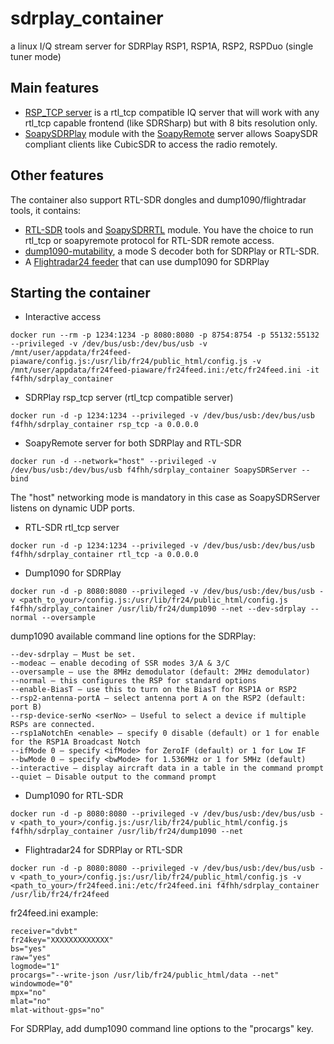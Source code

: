 # sdrplay_container
a linux I/Q stream server for SDRPlay RSP1, RSP1A, RSP2, RSPDuo (single tuner mode)

## Main features
- [RSP_TCP server](https://github.com/f4fhh/rsp_tcp) is a rtl_tcp compatible IQ server that will work with any rtl_tcp capable frontend (like SDRSharp) but with 8 bits resolution only.
- [SoapySDRPlay](https://github.com/pothosware/SoapySDRPlay) module with the [SoapyRemote](https://github.com/pothosware/SoapyRemote) server allows SoapySDR compliant clients like CubicSDR to access the radio remotely.

## Other features
The container also support RTL-SDR dongles and dump1090/flightradar tools, it contains:
- [RTL-SDR](https://github.com/osmocom/rtl-sdr) tools and [SoapySDRRTL](https://github.com/pothosware/SoapyRTLSDR) module. You have the choice to run rtl_tcp or soapyremote protocol for RTL-SDR remote access.
- [dump1090-mutability](https://github.com/mutability/dump1090), a mode S decoder both for SDRPlay or RTL-SDR.
- A [Flightradar24 feeder](https://www.flightradar24.com/share-your-data) that can use dump1090 for SDRPlay

## Starting the container
- Interactive access
```shell
docker run --rm -p 1234:1234 -p 8080:8080 -p 8754:8754 -p 55132:55132 --privileged -v /dev/bus/usb:/dev/bus/usb -v  /mnt/user/appdata/fr24feed-piaware/config.js:/usr/lib/fr24/public_html/config.js -v /mnt/user/appdata/fr24feed-piaware/fr24feed.ini:/etc/fr24feed.ini -it f4fhh/sdrplay_container
```
- SDRPlay rsp_tcp server (rtl_tcp compatible server)
```shell
docker run -d -p 1234:1234 --privileged -v /dev/bus/usb:/dev/bus/usb f4fhh/sdrplay_container rsp_tcp -a 0.0.0.0
```
- SoapyRemote server for both SDRPlay and RTL-SDR
```shell
docker run -d --network="host" --privileged -v /dev/bus/usb:/dev/bus/usb f4fhh/sdrplay_container SoapySDRServer --bind
```
The "host" networking mode is mandatory in this case as SoapySDRServer listens on dynamic UDP ports.
- RTL-SDR rtl_tcp server
```shell
docker run -d -p 1234:1234 --privileged -v /dev/bus/usb:/dev/bus/usb f4fhh/sdrplay_container rtl_tcp -a 0.0.0.0
```
- Dump1090 for SDRPlay
```shell
docker run -d -p 8080:8080 --privileged -v /dev/bus/usb:/dev/bus/usb -v <path_to_your>/config.js:/usr/lib/fr24/public_html/config.js f4fhh/sdrplay_container /usr/lib/fr24/dump1090 --net --dev-sdrplay --normal --oversample
```
dump1090 available command line options for the SDRPlay:
```
--dev-sdrplay – Must be set. 
--modeac – enable decoding of SSR modes 3/A & 3/C 
--oversample – use the 8MHz demodulator (default: 2MHz demodulator) 
--normal – this configures the RSP for standard options 
--enable-BiasT – use this to turn on the BiasT for RSP1A or RSP2 
--rsp2-antenna-portA – select antenna port A on the RSP2 (default: port B) 
--rsp-device-serNo <serNo> – Useful to select a device if multiple RSPs are connected. 
--rsp1aNotchEn <enable> – specify 0 disable (default) or 1 for enable for the RSP1A Broadcast Notch 
--ifMode 0 – specify <ifMode> for ZeroIF (default) or 1 for Low IF 
--bwMode 0 – specify <bwMode> for 1.536MHz or 1 for 5MHz (default) 
--interactive – display aircraft data in a table in the command prompt 
--quiet – Disable output to the command prompt 
```
- Dump1090 for RTL-SDR
```shell
docker run -d -p 8080:8080 --privileged -v /dev/bus/usb:/dev/bus/usb -v <path_to_your>/config.js:/usr/lib/fr24/public_html/config.js f4fhh/sdrplay_container /usr/lib/fr24/dump1090 --net
```
- Flightradar24 for SDRPlay or RTL-SDR
```shell
docker run -d -p 8080:8080 --privileged -v /dev/bus/usb:/dev/bus/usb -v <path_to_your>/config.js:/usr/lib/fr24/public_html/config.js -v <path_to_your>/fr24feed.ini:/etc/fr24feed.ini f4fhh/sdrplay_container /usr/lib/fr24/fr24feed
```
fr24feed.ini example:
```
receiver="dvbt"
fr24key="XXXXXXXXXXXXX"
bs="yes"
raw="yes"
logmode="1"
procargs="--write-json /usr/lib/fr24/public_html/data --net"
windowmode="0"
mpx="no"
mlat="no"
mlat-without-gps="no"
```
For SDRPlay, add dump1090 command line options to the "procargs" key.

